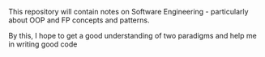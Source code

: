 This repository will contain notes on Software Engineering - particularly
about OOP and FP concepts and patterns.

By this, I hope to get a good understanding of two paradigms and help me in
writing good code
